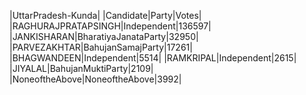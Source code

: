  
|UttarPradesh-Kunda|
|Candidate|Party|Votes|
|RAGHURAJPRATAPSINGH|Independent|136597|
|JANKISHARAN|BharatiyaJanataParty|32950|
|PARVEZAKHTAR|BahujanSamajParty|17261|
|BHAGWANDEEN|Independent|5514|
|RAMKRIPAL|Independent|2615|
|JIYALAL|BahujanMuktiParty|2109|
|NoneoftheAbove|NoneoftheAbove|3992|
